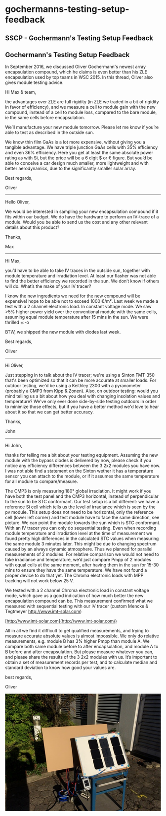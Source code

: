 # gochermanns-testing-setup-feedback

## SSCP - Gochermann's Testing Setup Feedback

## Gochermann's Testing Setup Feedback

In September 2016, we discussed Oliver Gochermann's newest array encapsulation compound, which he claims is even better than his ZLE encapsulation used by top teams in WSC 2015.  In this thread, Oliver also gives module testing advice.

Hi Max & team,

the advantages over ZLE are full rigidity (in ZLE we traded in a bit of rigidity in favor of efficiency), and we measure a cell to module gain with the new compound, instead of a cell to module loss, compared to the bare module, ie the same cells before encapsulation.

We’ll manufacture your new module tomorrow. Please let me know if you’re able to test as described in the outside sun.

We know thin film GaAs is a lot more expensive, without giving you a tangible advantage. We have triple junction GaAs cells with 35% efficiency and even 36% efficiency. Here you get at least the same absolute power rating as with Si, but the price will be a 6 digit $ or € figure. But you’d be able to conceive a car design much smaller, more lightweight and with better aerodynamics, due to the significantly smaller solar array.

Best regards,

Oliver

***

Hello Oliver,

We would be interested in sampling your new encapsulation compound if it fits within our budget.  We do have the hardware to perform an IV-trace of a module.  Would you be able to send us the cost and any other relevant details about this product?

Thanks,

Max

***

Hi Max,

you’d have to be able to take IV traces in the outside sun, together with module temperature and irradiation level. At least our flasher was not able to find the better efficiency we recorded in the sun. We don’t know if others will do. What’s the make of your IV tracer?

I know the new ingredients we need for the new compound will be expensive! hope to be able not to exceed 1000 €/m². Last week we made a test with a 2 channel electronic load. In constant voltage mode. We saw >5% higher power yield over the conventional module with the same cells, assuming equal module temperature after 15 mins in the sun. We were thrilled =:-o

BTW, we shipped the new module with diodes last week.

Best regards,

Oliver

***

Hi Oliver,

Just stepping in to talk about the IV tracer; we're using a Sinton FMT-350 that's been optimized so that it can be more accurate at smaller loads. For outdoor testing, we'd be using a Keithley 2300 with a pyranometer (probably a CMP3 from Kipp & Zonen). Also, on outdoor testing: would you mind telling us a bit about how you deal with changing insolation values and temperature? We've only ever done side-by-side testing outdoors in order to minimize those effects, but if you have a better method we'd love to hear about it so that we can get better accuracy.&#x20;

Thanks,

John

***

Hi John,

thanks for telling me a bit about your testing equipment. Assuming the new module with the bypass diodes is delivered by now, please check if you notice any efficiency differences between the 3 2x2 modules you have now. I was not able find a statement on the Sinton wether it has a temperature sensor you can attach to the module, or if it assumes the same temperature for all module to compare/measure.

The CMP3 is only measuring 180° global irradiation. It might work if you have both the test panel and the CMP3 horizontal, instead of perpendicular to the sun to be STC conformant. Our test setup is a bit different: we have a reference Si cell which tells us the level of irradiance which is seen by the pv module. This setup does not need to be horizontal, only the reference cell (lower left corner) and test module have to face the same direction, see picture. We can point the module towards the sun which is STC conformant. With an IV tracer you can only do sequential testing. Even when recording module temperature and irradiation level at the time of measurement we found pretty high differences in the calculated STC values when measuring the same module 3 minutes later. This might be due to changing spectrum caused by an always dynamic atmosphere. Thus we planned for parallel measurements of 2 modules. For relative comparison we would not need to take irradiance and temperature, we’d just compare Pmpp of 2 modules with equal cells at the same moment, after having them in the sun for 15-30 mins to ensure they have the same temperature. We have not found a proper device to do that yet. The Chroma electronic loads with MPP tracking will not work below 25 V.

We tested with a 2 channel Chroma electronic load in constant voltage mode, which gave us a good indication of how much better the new encapsulation compound can be. This measurement confirmed what we measured with sequential testing with our IV tracer (custom Mencke & Tegtmeyer http://www.imt-solar.com)

[http://www.imt-solar.com](http://www.imt-solar.com/)

All in all we find it difficult to get qualified measurements, and trying to measure accurate absolute values is almost impossible. We only do relative measurements, e.g. module B has 3% higher Pmpp than module A. We compare both same module before to after encapsulation, and module A to B before and after encapsulation. But please measure whatever you can, and please share the results of the 3 2x2 modules with us. It’s important to obtain a set of measurement records per test, and to calculate median and standard deviation to know how good your values are.

best regards,

Oliver

![](../../../../../assets/image_0bf742cb4f.jpg)
